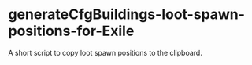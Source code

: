 # generateCfgBuildings-loot-spawn-positions-for-Exile
A short script to copy loot spawn positions to the clipboard.
